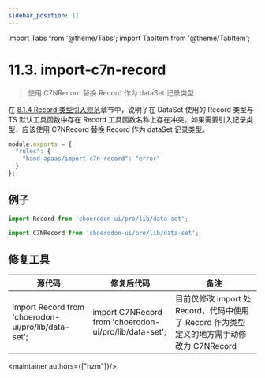 ```yaml
---
sidebar_position: 11
---
```


import Tabs from '@theme/Tabs';
import TabItem from '@theme/TabItem';

# 11.3. import-c7n-record

> 使用 C7NRecord 替换 Record 作为 dataSet 记录类型

在 [8.1.4 Record 类型引入规范](/docs/c7n/8.1.DataSet#814-record-类型引入规范)章节中，说明了在 DataSet 使用的 Record 类型与TS 默认工具函数中存在 Record 工具函数名称上存在冲突。如果需要引入记录类型，应该使用 C7NRecord 替换 Record 作为 dataSet 记录类型。

```js
module.exports = {
  "rules": {
    "hand-apaas/import-c7n-record": "error"
  }
};
```

## 例子

<Tabs groupId="example">
<TabItem value="error" label="❌错误">

```ts
import Record from 'choerodon-ui/pro/lib/data-set';
```
</TabItem>

<TabItem value="right" label="✅正确">

```ts
import C7NRecord from 'choerodon-ui/pro/lib/data-set';
```
</TabItem>
</Tabs>

## 修复工具

| 源代码                                                 | 修复后代码                                                  | 备注                                                            |
|-----------------------------------------------------|--------------------------------------------------------|---------------------------------------------------------------|
| import Record from 'choerodon-ui/pro/lib/data-set'; | import C7NRecord from 'choerodon-ui/pro/lib/data-set'; | 目前仅修改 import 处 Record，代码中使用了 Record 作为类型定义的地方需手动修改为 C7NRecord |


<maintainer authors={["hzm"]}/>
